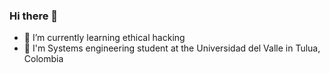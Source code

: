 ### Hi there 👋


- 🔭 I’m currently learning ethical hacking
- :book: I'm Systems engineering student at the Universidad del Valle in Tulua, Colombia

<!--
**Andres111203/Andres111203** is a ✨ _special_ ✨ repository because its `README.md` (this file) appears on your GitHub profile.

Here are some ideas to get you started:


- 🌱 I’m currently learning ...
- 👯 I’m looking to collaborate on ...
- 🤔 I’m looking for help with ...
- 💬 Ask me about ...
- 📫 How to reach me: ...
- 😄 Pronouns: ...
- ⚡ Fun fact: ...
-->

